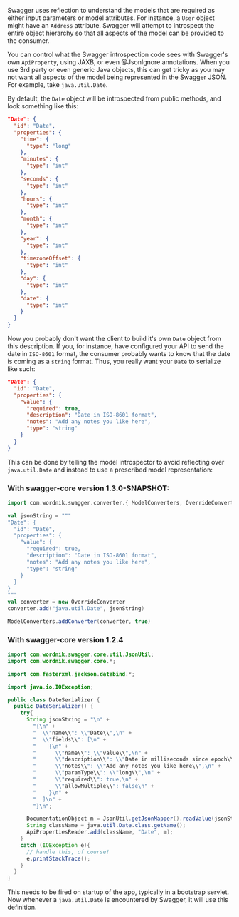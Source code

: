 Swagger uses reflection to understand the models that are required as either input parameters or model attributes.  For instance, a `User` object might have an `Address` attribute.  Swagger will attempt to introspect the entire object hierarchy so that all aspects of the model can be provided to the consumer.

You can control what the Swagger introspection code sees with Swagger's own `ApiProperty`, using JAXB, or even @JsonIgnore annotations.  When you use 3rd party or even generic Java objects, this can get tricky as you may not want all aspects of the model being represented in the Swagger JSON.  For example, take `java.util.Date`.

By default, the `Date` object will be introspected from public methods, and look something like this:

```json
"Date": {
  "id": "Date",
  "properties": {
    "time": {
      "type": "long"
    },
    "minutes": {
      "type": "int"
    },
    "seconds": {
      "type": "int"
    },
    "hours": {
      "type": "int"
    },
    "month": {
      "type": "int"
    },
    "year": {
      "type": "int"
    },
    "timezoneOffset": {
      "type": "int"
    },
    "day": {
      "type": "int"
    },
    "date": {
      "type": "int"
    }
  }
}
```

Now you probably don't want the client to build it's own `Date` object from this description.  If you, for instance, have configured your API to send the date in `ISO-8601` format, the consumer probably wants to know that the date is coming as a `string` format.  Thus, you really want your `Date` to serialize like such:

```json
"Date": {
  "id": "Date",
  "properties": {
    "value": {
      "required": true,
      "description": "Date in ISO-8601 format",
      "notes": "Add any notes you like here",
      "type": "string"
    }
  }
}
```

This can be done by telling the model introspector to avoid reflecting over `java.util.Date` and instead to use a prescribed model representation:

### With swagger-core version 1.3.0-SNAPSHOT:

```scala
import com.wordnik.swagger.converter.{ ModelConverters, OverrideConverter }

val jsonString = """
"Date": {
  "id": "Date",
  "properties": {
    "value": {
      "required": true,
      "description": "Date in ISO-8601 format",
      "notes": "Add any notes you like here",
      "type": "string"
    }
  }
}
"""
val converter = new OverrideConverter
converter.add("java.util.Date", jsonString)

ModelConverters.addConverter(converter, true)

```

### With swagger-core version 1.2.4
```java
import com.wordnik.swagger.core.util.JsonUtil;
import com.wordnik.swagger.core.*;

import com.fasterxml.jackson.databind.*;

import java.io.IOException;

public class DateSerializer {
  public DateSerializer() {
    try{
      String jsonString = "\n" +
        "{\n" +
        "  \\"name\\": \\"Date\\",\n" +
        "  \\"fields\\": [\n" +
        "    {\n" +
        "      \\"name\\": \\"value\\",\n" +
        "      \\"description\\": \\"Date in milliseconds since epoch\\",\n" +
        "      \\"notes\\": \\"Add any notes you like here\\",\n" +
        "      \\"paramType\\": \\"long\\",\n" +
        "      \\"required\\": true,\n" +
        "      \\"allowMultiple\\": false\n" +
        "    }\n" +
        "  ]\n" +
        "}\n";

      DocumentationObject m = JsonUtil.getJsonMapper().readValue(jsonString, DocumentationObject.class);
      String className = java.util.Date.class.getName();
      ApiPropertiesReader.add(className, "Date", m);
    }
    catch (IOException e){
      // handle this, of course!
      e.printStackTrace();
    }
  }
}
```

This needs to be fired on startup of the app, typically in a bootstrap servlet.  Now whenever a `java.util.Date` is encountered by Swagger, it will use this definition.